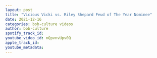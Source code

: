 ```yaml
---
layout: post
title: "Vicious Vicki vs. Riley Shepard Feud of The Year Nominee"
date: 2021-12-16
categories: bob-culture videos
author: bob-culture
spotify_track_id: 
youtube_video_id: nQpvnvUpv0Q
apple_track_id: 
youtube_metadata: 
---
```

